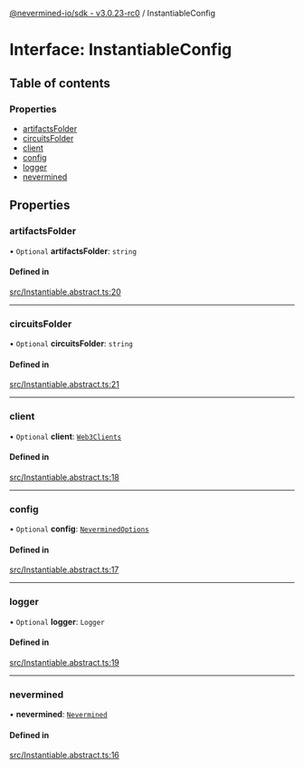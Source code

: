 [@nevermined-io/sdk - v3.0.23-rc0](../code-reference.md) / InstantiableConfig

# Interface: InstantiableConfig

## Table of contents

### Properties

- [artifactsFolder](InstantiableConfig.md#artifactsfolder)
- [circuitsFolder](InstantiableConfig.md#circuitsfolder)
- [client](InstantiableConfig.md#client)
- [config](InstantiableConfig.md#config)
- [logger](InstantiableConfig.md#logger)
- [nevermined](InstantiableConfig.md#nevermined)

## Properties

### artifactsFolder

• `Optional` **artifactsFolder**: `string`

#### Defined in

[src/Instantiable.abstract.ts:20](https://github.com/nevermined-io/sdk-js/blob/0917aa7cdaec3f72007eb6710fe0bd1232cfb930/src/Instantiable.abstract.ts#L20)

---

### circuitsFolder

• `Optional` **circuitsFolder**: `string`

#### Defined in

[src/Instantiable.abstract.ts:21](https://github.com/nevermined-io/sdk-js/blob/0917aa7cdaec3f72007eb6710fe0bd1232cfb930/src/Instantiable.abstract.ts#L21)

---

### client

• `Optional` **client**: [`Web3Clients`](Web3Clients.md)

#### Defined in

[src/Instantiable.abstract.ts:18](https://github.com/nevermined-io/sdk-js/blob/0917aa7cdaec3f72007eb6710fe0bd1232cfb930/src/Instantiable.abstract.ts#L18)

---

### config

• `Optional` **config**: [`NeverminedOptions`](../classes/NeverminedOptions.md)

#### Defined in

[src/Instantiable.abstract.ts:17](https://github.com/nevermined-io/sdk-js/blob/0917aa7cdaec3f72007eb6710fe0bd1232cfb930/src/Instantiable.abstract.ts#L17)

---

### logger

• `Optional` **logger**: `Logger`

#### Defined in

[src/Instantiable.abstract.ts:19](https://github.com/nevermined-io/sdk-js/blob/0917aa7cdaec3f72007eb6710fe0bd1232cfb930/src/Instantiable.abstract.ts#L19)

---

### nevermined

• **nevermined**: [`Nevermined`](../classes/Nevermined.md)

#### Defined in

[src/Instantiable.abstract.ts:16](https://github.com/nevermined-io/sdk-js/blob/0917aa7cdaec3f72007eb6710fe0bd1232cfb930/src/Instantiable.abstract.ts#L16)
